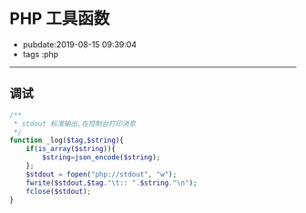 # PHP 工具函数

- pubdate:2019-08-15 09:39:04
- tags :php

---

## 调试

```php
/**
 * stdout 标准输出,在控制台打印消息
 */
function _log($tag,$string){
    if(is_array($string)){
        $string=json_encode($string);
    };
    $stdout = fopen("php://stdout", "w");
    fwrite($stdout,$tag."\t:: ".$string."\n");
    fclose($stdout);
}
```
